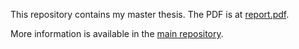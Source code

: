This repository contains my master thesis.
The PDF is at [report.pdf](report.pdf).

More information is available in the [main repository](https://github.com/georgw777/chesscog).
